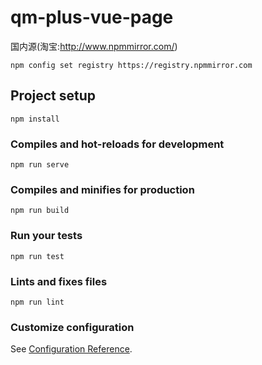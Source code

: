 # qm-plus-vue-page

国内源(淘宝:http://www.npmmirror.com/)

```
npm config set registry https://registry.npmmirror.com
```





## Project setup

```
npm install
```

### Compiles and hot-reloads for development
```
npm run serve
```

### Compiles and minifies for production
```
npm run build
```

### Run your tests
```
npm run test
```

### Lints and fixes files
```
npm run lint
```

### Customize configuration
See [Configuration Reference](https://cli.vuejs.org/config/).
